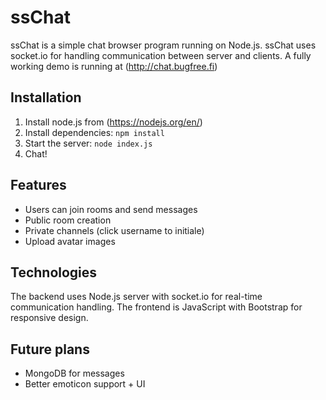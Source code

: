 # ssChat

ssChat is a simple chat browser program running on Node.js. ssChat uses socket.io for handling communication between server and clients. A fully working demo is running at (http://chat.bugfree.fi)

## Installation

1. Install node.js from (https://nodejs.org/en/)
2. Install dependencies: `npm install`
3. Start the server: `node index.js`
4. Chat!

## Features

- Users can join rooms and send messages
- Public room creation
- Private channels (click username to initiale)
- Upload avatar images

## Technologies

The backend uses Node.js server with socket.io for real-time communication handling. The frontend is JavaScript with Bootstrap for responsive design.

## Future plans

- MongoDB for messages
- Better emoticon support + UI